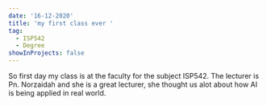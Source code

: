 ```yaml
---
date: '16-12-2020'
title: 'my first class ever '
tag:
  - ISP542
  - Degree
showInProjects: false
---
```


So first day my class is at the faculty for the subject ISP542. The lecturer is Pn. Norzaidah and she is a great lecturer, she thought us alot about how AI is being applied in real world.
